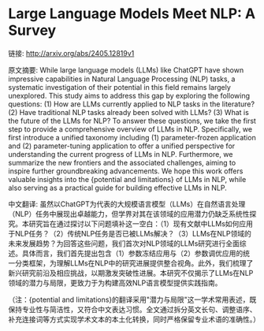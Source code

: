 # Large Language Models Meet NLP: A Survey

链接: http://arxiv.org/abs/2405.12819v1

原文摘要:
While large language models (LLMs) like ChatGPT have shown impressive
capabilities in Natural Language Processing (NLP) tasks, a systematic
investigation of their potential in this field remains largely unexplored. This
study aims to address this gap by exploring the following questions: (1) How
are LLMs currently applied to NLP tasks in the literature? (2) Have traditional
NLP tasks already been solved with LLMs? (3) What is the future of the LLMs for
NLP? To answer these questions, we take the first step to provide a
comprehensive overview of LLMs in NLP. Specifically, we first introduce a
unified taxonomy including (1) parameter-frozen application and (2)
parameter-tuning application to offer a unified perspective for understanding
the current progress of LLMs in NLP. Furthermore, we summarize the new
frontiers and the associated challenges, aiming to inspire further
groundbreaking advancements. We hope this work offers valuable insights into
the {potential and limitations} of LLMs in NLP, while also serving as a
practical guide for building effective LLMs in NLP.

中文翻译:
虽然以ChatGPT为代表的大规模语言模型（LLMs）在自然语言处理（NLP）任务中展现出卓越能力，但学界对其在该领域的应用潜力仍缺乏系统性探究。本研究旨在通过探讨以下问题填补这一空白：（1）现有文献中LLMs如何应用于NLP任务？（2）传统NLP任务是否已被LLMs解决？（3）LLMs在NLP领域的未来发展趋势？为回答这些问题，我们首次对NLP领域的LLMs研究进行全面综述。具体而言，我们首先提出包含（1）参数冻结应用与（2）参数调优应用的统一分类框架，为理解LLMs在NLP中的研究进展提供整合视角。此外，我们梳理了新兴研究前沿及相应挑战，以期激发突破性进展。本研究不仅揭示了LLMs在NLP领域的潜力与局限，更致力于为构建高效NLP语言模型提供实践指南。

（注：{potential and limitations}的翻译采用"潜力与局限"这一学术常用表述，既保持专业性与简洁性，又符合中文表达习惯。全文通过拆分英文长句、调整语序、补充连接词等方式实现学术文本的本土化转换，同时严格保留专业术语的准确性。）
